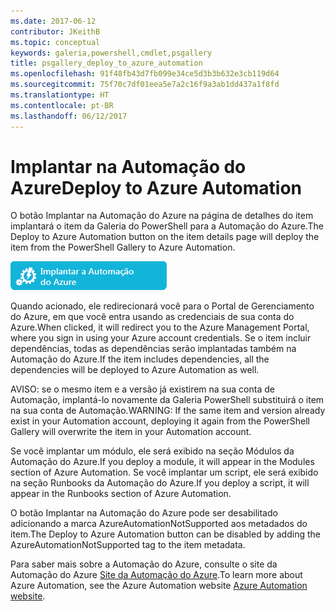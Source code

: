 ```yaml
---
ms.date: 2017-06-12
contributor: JKeithB
ms.topic: conceptual
keywords: galeria,powershell,cmdlet,psgallery
title: psgallery_deploy_to_azure_automation
ms.openlocfilehash: 91f48fb43d7fb099e34ce5d3b3b632e3cb119d64
ms.sourcegitcommit: 75f70c7df01eea5e7a2c16f9a3ab1dd437a1f8fd
ms.translationtype: HT
ms.contentlocale: pt-BR
ms.lasthandoff: 06/12/2017
---
```

<a name="deploy-to-azure-automation"></a><span data-ttu-id="30493-103">Implantar na Automação do Azure</span><span class="sxs-lookup"><span data-stu-id="30493-103">Deploy to Azure Automation</span></span>
===========================

<span data-ttu-id="30493-104">O botão Implantar na Automação do Azure na página de detalhes do item implantará o item da Galeria do PowerShell para a Automação do Azure.</span><span class="sxs-lookup"><span data-stu-id="30493-104">The Deploy to Azure Automation button on the item details page will deploy the item from the PowerShell Gallery to Azure Automation.</span></span>

![Botão Implantar na Automação do Azure](Images/DeployToAzureAutomationButton.png)

<span data-ttu-id="30493-106">Quando acionado, ele redirecionará você para o Portal de Gerenciamento do Azure, em que você entra usando as credenciais de sua conta do Azure.</span><span class="sxs-lookup"><span data-stu-id="30493-106">When clicked, it will redirect you to the Azure Management Portal, where you sign in using your Azure account credentials.</span></span>
<span data-ttu-id="30493-107">Se o item incluir dependências, todas as dependências serão implantadas também na Automação do Azure.</span><span class="sxs-lookup"><span data-stu-id="30493-107">If the item includes dependencies, all the dependencies will be deployed to Azure Automation as well.</span></span>

<span data-ttu-id="30493-108">AVISO: se o mesmo item e a versão já existirem na sua conta de Automação, implantá-lo novamente da Galeria PowerShell substituirá o item na sua conta de Automação.</span><span class="sxs-lookup"><span data-stu-id="30493-108">WARNING:  If the same item and version already exist in your Automation account, deploying it again from the PowerShell Gallery will overwrite the item in your Automation account.</span></span>

<span data-ttu-id="30493-109">Se você implantar um módulo, ele será exibido na seção Módulos da Automação do Azure.</span><span class="sxs-lookup"><span data-stu-id="30493-109">If you deploy a module, it will appear in the Modules section of Azure Automation.</span></span>  <span data-ttu-id="30493-110">Se você implantar um script, ele será exibido na seção Runbooks da Automação do Azure.</span><span class="sxs-lookup"><span data-stu-id="30493-110">If you deploy a script, it will appear in the Runbooks section of Azure Automation.</span></span>

<span data-ttu-id="30493-111">O botão Implantar na Automação do Azure pode ser desabilitado adicionando a marca AzureAutomationNotSupported aos metadados do item.</span><span class="sxs-lookup"><span data-stu-id="30493-111">The Deploy to Azure Automation button can be disabled by adding the AzureAutomationNotSupported tag to the item metadata.</span></span>

<span data-ttu-id="30493-112">Para saber mais sobre a Automação do Azure, consulte o site da Automação do Azure [Site da Automação do Azure](http://azure.microsoft.com/en-us/services/automation/).</span><span class="sxs-lookup"><span data-stu-id="30493-112">To learn more about Azure Automation, see the Azure Automation website [Azure Automation website](http://azure.microsoft.com/en-us/services/automation/).</span></span>

